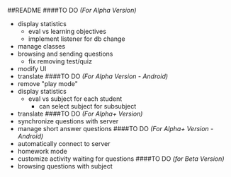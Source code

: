 ##README
####TO DO _(For Alpha Version)_
- display statistics
    - eval vs learning objectives
    - implement listener for db change
- manage classes
- browsing and sending questions
    - fix removing test/quiz
- modify UI
- translate
####TO DO _(For Alpha Version - Android)_
- remove "play mode"
- display statistics
    - eval vs subject for each student
        - can select subject for subsubject
- translate
####TO DO _(For Alpha+ Version)_
- synchronize questions with server
- manage short answer questions
####TO DO _(For Alpha+ Version - Android)_
- automatically connect to server
- homework mode
- customize activity waiting for questions
####TO DO _(for Beta Version)_
- browsing questions with subject
